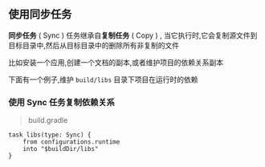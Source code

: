 ## 使用同步任务

**同步任务** ( Sync ) 任务继承自**复制任务** ( Copy ) , 当它执行时,它会复制源文件到目标目录中,然后从目标目录中的删除所有非复制的文件

比如安装一个应用,创建一个文档的副本,或者维护项目的依赖关系副本

下面有一个例子,维护 `build/libs` 目录下项目在运行时的依赖

### 使用 Sync 任务复制依赖关系

> build.gradle

```
task libs(type: Sync) {
    from configurations.runtime
    into "$buildDir/libs"
}

```